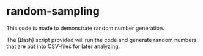 # random-sampling

This code is made to demonstrate random number generation.

The (Bash) script provided will run the code and generate random numbers that are put into CSV-files for later analyzing.
